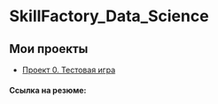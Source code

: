 # SkillFactory_Data_Science

## Мои проекты

* [Проект 0. Тестовая игра](https://github.com/Sabirida/SF_Data_Science/tree/main/Project_0)

#### Ссылка на резюме: 
